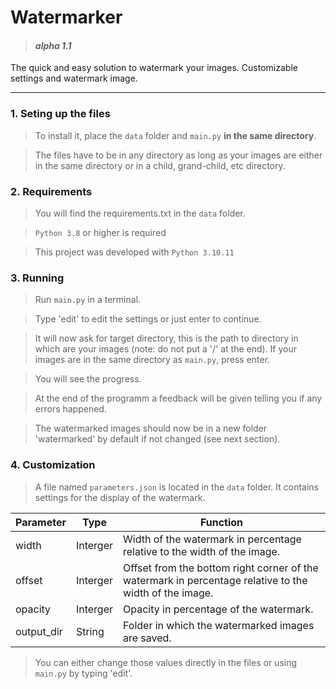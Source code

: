 # Watermarker
> #### ***alpha 1.1***

The quick and easy solution to watermark your images. Customizable settings and watermark image.
___
### 1. Seting up the files
> To install it, place the `data` folder and `main.py` **in the same directory**.

> The files have to be in any directory as long as your images are either in the same directory or in a child, grand-child, etc directory.
### 2. Requirements
> You will find the requirements.txt in the `data` folder.

> `Python 3.8` or higher is required

> This project was developed with `Python 3.10.11`
### 3. Running
> Run `main.py` in a terminal.

> Type 'edit' to edit the settings or just enter to continue.

> It will now ask for target directory, this is the path to directory in which are your images (note: do not put a '/' at the end). If your images are in the same directory as `main.py`, press enter.

> You will see the progress.

> At the end of the programm a feedback will be given telling you if any errors happened.

> The watermarked images should now be in a new folder 'watermarked' by default if not changed (see next section).
### 4. Customization
> A file named `parameters.json` is located in the `data` folder. It contains settings for the display of the watermark.

| Parameter | Type | Function |
| --- | --- | --- |
| width | Interger | Width of the watermark in percentage relative to the width of the image. |
| offset | Interger | Offset from the bottom right corner of the watermark in percentage relative to the width of the image. |
| opacity | Interger | Opacity in percentage of the watermark. |
| output_dir | String | Folder in which the watermarked images are saved. |
> You can either change those values directly in the files or using `main.py` by typing 'edit'.
